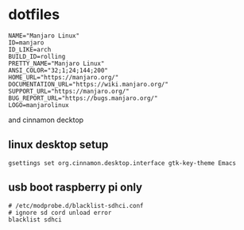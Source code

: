 # dotfiles

```
NAME="Manjaro Linux"
ID=manjaro
ID_LIKE=arch
BUILD_ID=rolling
PRETTY_NAME="Manjaro Linux"
ANSI_COLOR="32;1;24;144;200"
HOME_URL="https://manjaro.org/"
DOCUMENTATION_URL="https://wiki.manjaro.org/"
SUPPORT_URL="https://manjaro.org/"
BUG_REPORT_URL="https://bugs.manjaro.org/"
LOGO=manjarolinux
```
and cinnamon decktop


## linux desktop setup
```
gsettings set org.cinnamon.desktop.interface gtk-key-theme Emacs
```


## usb boot raspberry pi only 

```
# /etc/modprobe.d/blacklist-sdhci.conf
# ignore sd cord unload error
blacklist sdhci 
```
